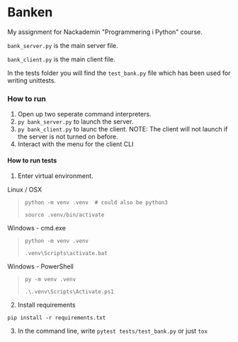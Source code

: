 # Banken

My assignment for Nackademin "Programmering i Python" course.

`bank_server.py` is the main server file.

`bank_client.py` is the main client file.

In the tests folder you will find the `test_bank.py` file which has been used for writing unittests.


### How to run
1. Open up two seperate command interpreters.
2. `py bank_server.py` to launch the server.
3. `py bank_client.py` to launc the client. NOTE: The client will not launch if the server is not turned on before.
4. Interact with the menu for the client CLI

#### How to run tests
1. Enter virtual environment.

Linux / OSX
>`python -m venv .venv  # could also be python3`
>
>`source .venv/bin/activate`

Windows - cmd.exe
>`python -m venv .venv`
>
>`.venv\Scripts\activate.bat`

Windows - PowerShell
>`py -m venv .venv`
>
>`.\.venv\Scripts\Activate.ps1`

2. Install requirements

`pip install -r requirements.txt`

3. In the command line, write `pytest tests/test_bank.py` or just `tox`
